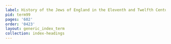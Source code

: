 ```yaml
---
label: History of the Jews of England in the Eleventh and Twelfth Centuries
pid: term99
pages: '602'
order: '0423'
layout: generic_index_term
collection: index-headings
---
```

